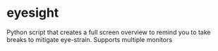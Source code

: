 # eyesight
Python script that creates a full screen overview to remind you to take breaks to mitigate eye-strain. Supports multiple monitors
